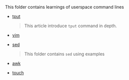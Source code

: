 This folder contains learnings of userspace command lines

- [tput](./tput.md)

    > This article introduce `tput` command in depth.

- [vim](./vim.md)

- [sed](./sed)

    > This folder contains `sed` using examples

- [awk](./awk.md)

- [touch](touch.md)

